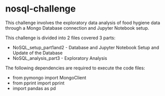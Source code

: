 # nosql-challenge

This challenge involves the exploratory data analysis of food hygiene data through a Mongo Database connection and Jupyter Notebook setup. 

This challenge is divided into 2 files covered 3 parts:
- NoSQL_setup_part1and2
        - Database and Jupyter Notebook Setup and Update of the Database
- NoSQL_analysis_part3
        - Exploratory Analysis

The following dependencies are required to execute the code files:
- from pymongo import MongoClient
- from pprint import pprint
- import pandas as pd
